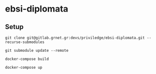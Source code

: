 # ebsi-diplomata

## Setup

```commandline
git clone git@gitlab.grnet.gr:devs/priviledge/ebsi-diplomata.git --recurse-submodules
```

```commandline
git submodule update --remote
```

```commandline
docker-compose build
```

```commandline
docker-compose up
```
